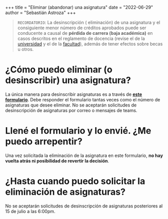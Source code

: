 +++
title = "Eliminar (abandonar) una asignatura"
date = "2022-06-29"
author = "Sebastián Astroza"
+++

> `RECORDATORIO`: La desinscripción ( eliminación) de una asignatura y el consiguiente menor número de créditos aprobados puede ser conducente a causal de **pérdida de carrera (baja académica)** en casos descritos en el reglamento de docencia (revise el de la [universidad](http://docencia.udec.cl/wp-content/uploads/2018/05/documento-reglamento.pdf) y el de la [facultad](http://secad.ing.udec.cl/indez.php?r=rfi)), además de tener efectos sobre becas u otros. 

# ¿Cómo puedo eliminar (o desinscribir) una asignatura?

La única manera para desinscribir asignaturas es a través de **[este formulario](https://forms.office.com/r/zCw6x47a9U)**. Debe responder el formulario tantas veces como el número de asignaturas que desee eliminar.  No se aceptarán solicitudes de desinscripción de asignaturas por correo o mensajes de teams. 

# Llené el formulario y lo envié. ¿Me puedo arrepentir?

Una vez solicitada la eliminación de la asignatura en este formulario, **no hay vuelta atrás ni posibilidad de revertir la decisión**. 

# ¿Hasta cuando puedo solicitar la eliminación de asignaturas?

No se aceptarán solicitudes de desinscripción de asignaturas posteriores al 15 de julio a las 6:00pm.